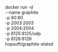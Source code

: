 docker run -d \
  --name graphite \
  -p 80:80 \
  -p 2003:2003 \
  -p 2004:2004 \
  -p 8125:8125/udp \
  -p 8126:8126 \
  hopsoft/graphite-statsd